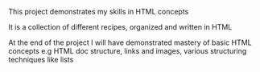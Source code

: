 This project demonstrates my skills in HTML concepts

It is a collection of different recipes, organized and written in HTML

At the end of the project I will have demonstrated mastery of basic HTML concepts e.g
HTML doc structure, links and images, various structuring techniques like lists